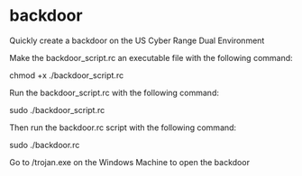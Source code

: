 # backdoor
Quickly create a backdoor on the US Cyber Range Dual Environment

Make the backdoor_script.rc an executable file with the following command:

chmod +x ./backdoor_script.rc

Run the backdoor_script.rc with the following command:

sudo ./backdoor_script.rc

Then run the backdoor.rc script with the following command:

sudo ./backdoor.rc

Go to <Kali-IP-Address>/trojan.exe on the Windows Machine to open the backdoor
